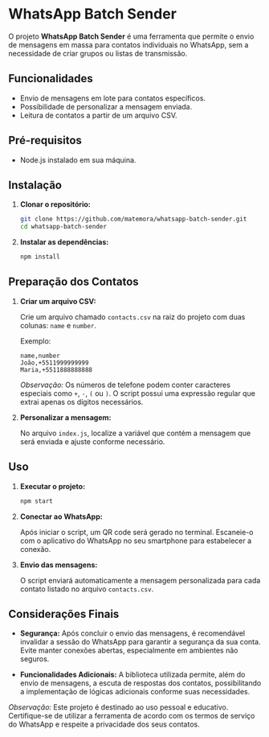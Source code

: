 # WhatsApp Batch Sender

O projeto **WhatsApp Batch Sender** é uma ferramenta que permite o envio de mensagens em massa para contatos individuais no WhatsApp, sem a necessidade de criar grupos ou listas de transmissão.

## Funcionalidades

- Envio de mensagens em lote para contatos específicos.
- Possibilidade de personalizar a mensagem enviada.
- Leitura de contatos a partir de um arquivo CSV.

## Pré-requisitos

- Node.js instalado em sua máquina.

## Instalação

1. **Clonar o repositório:**

   ```bash
   git clone https://github.com/matemora/whatsapp-batch-sender.git
   cd whatsapp-batch-sender
   ```

2. **Instalar as dependências:**

   ```bash
   npm install
   ```

## Preparação dos Contatos

1. **Criar um arquivo CSV:**

   Crie um arquivo chamado `contacts.csv` na raiz do projeto com duas colunas: `name` e `number`.

   Exemplo:

   ```csv
   name,number
   João,+5511999999999
   Maria,+5511888888888
   ```

   *Observação:* Os números de telefone podem conter caracteres especiais como `+`, `-`, `(` ou `)`. O script possui uma expressão regular que extrai apenas os dígitos necessários.

2. **Personalizar a mensagem:**

   No arquivo `index.js`, localize a variável que contém a mensagem que será enviada e ajuste conforme necessário.

## Uso

1. **Executar o projeto:**

   ```bash
   npm start
   ```

2. **Conectar ao WhatsApp:**

   Após iniciar o script, um QR code será gerado no terminal. Escaneie-o com o aplicativo do WhatsApp no seu smartphone para estabelecer a conexão.

3. **Envio das mensagens:**

   O script enviará automaticamente a mensagem personalizada para cada contato listado no arquivo `contacts.csv`.

## Considerações Finais

- **Segurança:** Após concluir o envio das mensagens, é recomendável invalidar a sessão do WhatsApp para garantir a segurança da sua conta. Evite manter conexões abertas, especialmente em ambientes não seguros.

- **Funcionalidades Adicionais:** A biblioteca utilizada permite, além do envio de mensagens, a escuta de respostas dos contatos, possibilitando a implementação de lógicas adicionais conforme suas necessidades.

*Observação:* Este projeto é destinado ao uso pessoal e educativo. Certifique-se de utilizar a ferramenta de acordo com os termos de serviço do WhatsApp e respeite a privacidade dos seus contatos.
